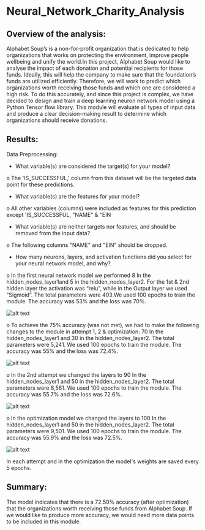 # Neural_Network_Charity_Analysis

## Overview of the analysis: ##

Alphabet Soup’s is a non-for-profit organization that is dedicated to help organizations that works on protecting the environment, improve people wellbeing and unify the world.In this project, Alphabet Soup would like to analyse the impact of each donation and potential recipients for those funds. Ideally, this will help the company to make sure that the foundation’s funds are utilized efficiently. Therefore, we will work to predict which organizations worth receiving those funds and which one are considered a high risk. To do this accurately, and since this project is complex, we have decided to design and train a deep learning neuron network model using a Python Tensor flow library. This module will evaluate all types of input data and produce a clear decision-making result to determine which organizations should receive donations.

## Results:

Data Preprocessing:

* 	What variable(s) are considered the target(s) for your model?

o	The 'IS_SUCCESSFUL,' column from this dataset will be the targeted data point for these predictions.

* What variable(s) are the features for your model?

o	All other variables (columns) were included as features for this prediction except 'IS_SUCCESSFUL, "NAME" & "EIN

* What variable(s) are neither targets nor features, and should be removed from the input data?

o	The following columns "NAME" and "EIN" should be dropped. 

* How many neurons, layers, and activation functions did you select for your neural network model, and why?

o	In the first neural network model we performed 8 In the hidden_nodes_layer1and 5 in the hidden_nodes_layer2. For the 1st & 2nd hidden layer the activation was “relu”, while in the Output layer we used “Sigmoid”. The total parameters were 403.We used 100 epochs to train the module. The accuracy was 53% and the loss was 70%.

![alt text](http://url/to/img.png)

o	To achieve the 75% accuracy (was not met), we had to make the following changes to the module in attempt 1, 2 & optimization: 70 In the hidden_nodes_layer1 and 30 in the hidden_nodes_layer2. The total parameters were 5,241. We used 100 epochs to train the module. The accuracy was 55% and the loss was 72.4%.

![alt text](http://url/to/img.png)

o	 In the 2nd attempt we changed the layers to 90 In the hidden_nodes_layer1 and 50 in the hidden_nodes_layer2. The total parameters were 8,561. We used 100 epochs to train the module. The accuracy was 55.7% and the loss was 72.6%.

![alt text](http://url/to/img.png)

o	In the optimization model we changed the layers to 100 In the hidden_nodes_layer1 and 50 in the hidden_nodes_layer2. The total parameters were 9,501. We used 100 epochs to train the module. The accuracy was 55.9% and the loss was 72.5%.

![alt text](http://url/to/img.png)

In each attempt and in the optimization the model's weights are saved every 5 epochs. 

## Summary:

The model indicates that there is a 72.50% accuracy (after optimization) that the organizations worth receiving those funds from Alphabet Soup. If we would like to produce more accuracy, we would need more data points to be included in this module.
